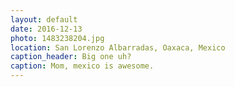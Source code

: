 ```yaml
---
layout: default
date: 2016-12-13
photo: 1483238204.jpg
location: San Lorenzo Albarradas, Oaxaca, Mexico
caption_header: Big one uh?
caption: Mom, mexico is awesome.
---
```

